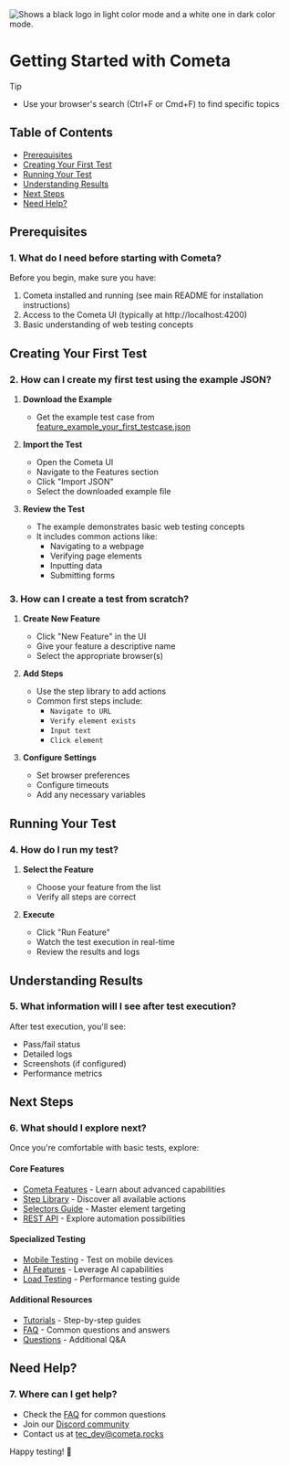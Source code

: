 <picture>
  <source media="(prefers-color-scheme: dark)" srcset="https://raw.githubusercontent.com/cometa-rocks/cometa_documentation/main/img/logos/COMETAROCKS_LogoEslog_Y_W.png">
  <source media="(prefers-color-scheme: light)" srcset="https://raw.githubusercontent.com/cometa-rocks/cometa_documentation/main/img/logos/COMETAROCKS_LogoEslog_Y_B.png">
  <img alt="Shows a black logo in light color mode and a white one in dark color mode." src="https://raw.githubusercontent.com/cometa-rocks/cometa_documentation/main/img/logos/COMETAROCKS_LogoEslog_Y_B.png">
</picture>

# Getting Started with Cometa
> [!TIP]
> - Use your browser's search (Ctrl+F or Cmd+F) to find specific topics

## Table of Contents
- [Prerequisites](#prerequisites)
- [Creating Your First Test](#creating-your-first-test)
- [Running Your Test](#running-your-test)
- [Understanding Results](#understanding-results)
- [Next Steps](#next-steps)
- [Need Help?](#need-help)

## Prerequisites

### 1. What do I need before starting with Cometa?
Before you begin, make sure you have:
1. Cometa installed and running (see main README for installation instructions)
2. Access to the Cometa UI (typically at http://localhost:4200)
3. Basic understanding of web testing concepts

## Creating Your First Test

### 2. How can I create my first test using the example JSON?
1. **Download the Example**
   - Get the example test case from [feature_example_your_first_testcase.json](feature_example_your_first_testcase.json)

2. **Import the Test**
   - Open the Cometa UI
   - Navigate to the Features section
   - Click "Import JSON"
   - Select the downloaded example file

3. **Review the Test**
   - The example demonstrates basic web testing concepts
   - It includes common actions like:
     - Navigating to a webpage
     - Verifying page elements
     - Inputting data
     - Submitting forms

### 3. How can I create a test from scratch?
1. **Create New Feature**
   - Click "New Feature" in the UI
   - Give your feature a descriptive name
   - Select the appropriate browser(s)

2. **Add Steps**
   - Use the step library to add actions
   - Common first steps include:
     - `Navigate to URL`
     - `Verify element exists`
     - `Input text`
     - `Click element`

3. **Configure Settings**
   - Set browser preferences
   - Configure timeouts
   - Add any necessary variables

## Running Your Test

### 4. How do I run my test?
1. **Select the Feature**
   - Choose your feature from the list
   - Verify all steps are correct

2. **Execute**
   - Click "Run Feature"
   - Watch the test execution in real-time
   - Review the results and logs

## Understanding Results

### 5. What information will I see after test execution?
After test execution, you'll see:
- Pass/fail status
- Detailed logs
- Screenshots (if configured)
- Performance metrics

## Next Steps

### 6. What should I explore next?
Once you're comfortable with basic tests, explore:

#### Core Features
- [Cometa Features](cometa_features.md) - Learn about advanced capabilities
- [Step Library](cometa_actions.md) - Discover all available actions
- [Selectors Guide](css-xpath.md) - Master element targeting
- [REST API](REST-API.md) - Explore automation possibilities

#### Specialized Testing
- [Mobile Testing](mobile_feature.md) - Test on mobile devices
- [AI Features](ai_feature.md) - Leverage AI capabilities
- [Load Testing](LOAD_TESTING.md) - Performance testing guide

#### Additional Resources
- [Tutorials](tutorials.md) - Step-by-step guides
- [FAQ](FAQ.md) - Common questions and answers
- [Questions](questions.md) - Additional Q&A

## Need Help?

### 7. Where can I get help?
- Check the [FAQ](FAQ.md) for common questions
- Join our [Discord community](https://discord.gg/PUxt5bsRej)
- Contact us at [tec_dev@cometa.rocks](mailto:tec_dev@cometa.rocks)

Happy testing! 🚀 
